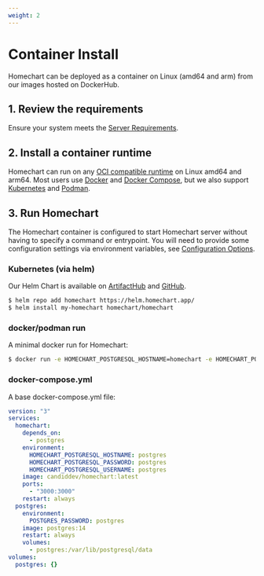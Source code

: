 ```yaml
---
weight: 2
---
```


# Container Install

Homechart can be deployed as a container on Linux (amd64 and arm) from our images hosted on DockerHub.

## 1. Review the requirements

Ensure your system meets the [Server Requirements](/installing-homechart/server/on-your-network/installation/requirements/).

## 2. Install a container runtime

Homechart can run on any [OCI compatible runtime](https://opencontainers.org/) on Linux amd64 and arm64.  Most users use [Docker](https://docs.docker.com/get-docker/) and [Docker Compose](https://docs.docker.com/compose/install/), but we also support [Kubernetes](https://kubernetes.io) and [Podman](https://podman.io/).

## 3. Run Homechart

The Homechart container is configured to start Homechart server without having to specify a command or entrypoint.  You will need to provide some configuration settings via environment variables, see [Configuration Options](/installing-homechart/server/on-your-network/installation/configuration-options/).

### Kubernetes (via helm)

Our Helm Chart is available on [ArtifactHub](https://artifacthub.io/packages/helm/homechart) and [GitHub](https://github.com/candiddev/homechart-helm).

```bash
$ helm repo add homechart https://helm.homechart.app/
$ helm install my-homechart homechart/homechart
```

### docker/podman run

A minimal docker run for Homechart:

```bash
$ docker run -e HOMECHART_POSTGRESQL_HOSTNAME=homechart -e HOMECHART_POSTGRESQL_PASSWORD=homechart -e HOMECHART_POSTGRESQL_USERNAME=homechart -p 3000:3000 -d candiddev/homechart
```

### docker-compose.yml

A base docker-compose.yml file:

```yaml
version: "3"
services:
  homechart:
    depends_on:
      - postgres
    environment:
      HOMECHART_POSTGRESQL_HOSTNAME: postgres
      HOMECHART_POSTGRESQL_PASSWORD: postgres
      HOMECHART_POSTGRESQL_USERNAME: postgres
    image: candiddev/homechart:latest
    ports:
      - "3000:3000"
    restart: always
  postgres:
    environment:
      POSTGRES_PASSWORD: postgres
    image: postgres:14
    restart: always
    volumes:
      - postgres:/var/lib/postgresql/data
volumes:
  postgres: {}
```
